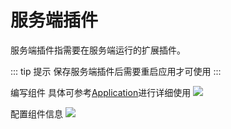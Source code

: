# 服务端插件

服务端插件指需要在服务端运行的扩展插件。

::: tip 提示
保存服务端插件后需要重启应用才可使用
:::

编写组件
具体可参考[Application]()进行详细使用
![](https://tachybase-1321007335.cos.ap-shanghai.myqcloud.com/0ba3e34d2c26e0be60083cc3bc26d9f4.png)

配置组件信息
![](https://tachybase-1321007335.cos.ap-shanghai.myqcloud.com/69d0f6a2e87b1a89943818483e84feef.png)







